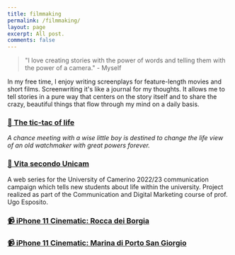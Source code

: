 ```yaml
---
title: filmmaking
permalink: /filmmaking/
layout: page
excerpt: All post.
comments: false
---
```


> "I love creating stories with the power of words  and telling them with the power of a camera." - Myself

In my free time, I enjoy writing screenplays for feature-length movies and short films. Screenwriting it's like a journal for my thoughts. It allows me to tell stories in a pure way that centers on the story itself and to share the crazy, beautiful things that flow through my mind on a daily basis. 

### [📄 The tic-tac of life](https://drive.google.com/file/d/1z9-6dQDX32WxyoXzf4qjVa9YkK3fpouB/view?usp=sharing)
*A chance meeting with a wise little boy is destined to change the life view of an old watchmaker with great powers forever.*

### [🎥 Vita secondo Unicam](https://www.youtube.com/results?search_query=vita+secondo+unicam)
A web series for the University of Camerino 2022/23 communication campaign which tells new students about life within the university. Project realized as part of the Communication and Digital Marketing course of prof. Ugo Esposito.

### [📹 iPhone 11 Cinematic: Rocca dei Borgia](https://www.youtube.com/watch?v=nlZNdY7Bsfs)

### [📹 iPhone 11 Cinematic: Marina di Porto San Giorgio](https://www.youtube.com/watch?v=HQ8STSCV0KM)
